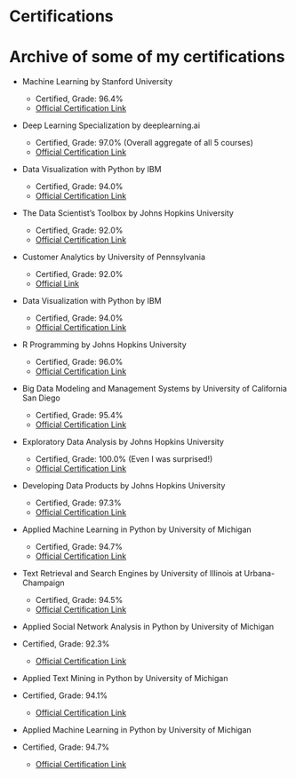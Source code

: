 # Certifications

# Archive of some of my certifications

- Machine Learning by Stanford University                                    
   - Certified, Grade: 96.4%
   - [Official Certification Link](https://www.coursera.org/account/accomplishments/verify/LDFQWVUJF5JM)
   
 - Deep Learning Specialization by deeplearning.ai
   - Certified, Grade: 97.0% (Overall aggregate of all 5 courses)
   - [Official Certification Link](https://www.coursera.org/account/accomplishments/specialization/FKT8QHMAEQ68)

- Data Visualization with Python by IBM                                      
   - Certified, Grade: 94.0%
   - [Official Certification Link](https://www.coursera.org/account/accomplishments/verify/GV2BQ2P6JWPX)

- The Data Scientist’s Toolbox by Johns Hopkins University                                      
   - Certified, Grade: 92.0%
   - [Official Certification Link](https://www.coursera.org/account/accomplishments/verify/H4TKV874RHFN)

 - Customer Analytics by University of Pennsylvania                                      
   - Certified, Grade: 92.0%
   - [Official Link](https://www.coursera.org/account/accomplishments/verify/VCWK5HVPQ9RV)

- Data Visualization with Python by IBM                                      
   - Certified, Grade: 94.0%
   - [Official Certification Link](https://www.coursera.org/account/accomplishments/verify/GV2BQ2P6JWPX)
   
- R Programming by Johns Hopkins University                                     
   - Certified, Grade: 96.0%
   - [Official Certification Link](https://www.coursera.org/account/accomplishments/verify/UBVY4AJ2RDVL)
   
- Big Data Modeling and Management Systems by University of California San Diego                                    
   - Certified, Grade: 95.4%
   - [Official Certification Link](https://www.coursera.org/account/accomplishments/verify/PD2MTH63WUNB)
   
- Exploratory Data Analysis by Johns Hopkins University                                    
   - Certified, Grade: 100.0% (Even I was surprised!)
   - [Official Certification Link](https://www.coursera.org/account/accomplishments/verify/Z6E6XFDPG2EF)
   
- Developing Data Products by Johns Hopkins University                                    
   - Certified, Grade: 97.3% 
   - [Official Certification Link](https://www.coursera.org/account/accomplishments/verify/TWFVL3RA5EA6)
   
- Applied Machine Learning in Python by University of Michigan                                    
   - Certified, Grade: 94.7% 
   - [Official Certification Link](https://www.coursera.org/account/accomplishments/verify/3CNHHXUKQWU8)
       
- Text Retrieval and Search Engines by University of Illinois at Urbana-Champaign                                    
   - Certified, Grade: 94.5% 
   - [Official Certification Link](https://www.coursera.org/account/accomplishments/verify/63BKD66EB9T5)
       
- Applied Social Network Analysis in Python by University of Michigan
- Certified, Grade: 92.3% 
   - [Official Certification Link](https://www.coursera.org/account/accomplishments/verify/XT5SQ7T7GAQD)
   
- Applied Text Mining in Python by University of Michigan
- Certified, Grade: 94.1% 
   - [Official Certification Link](https://www.coursera.org/account/accomplishments/verify/KQYHU68SGU7L)
   
- Applied Machine Learning in Python by University of Michigan
- Certified, Grade: 94.7% 
   - [Official Certification Link](https://www.coursera.org/account/accomplishments/verify/3CNHHXUKQWU8)
  
    
 
     
     


   
 

   

